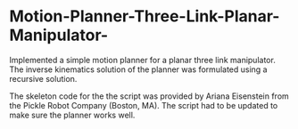 # Motion-Planner-Three-Link-Planar-Manipulator-
Implemented a simple motion planner for a planar three link manipulator. The inverse kinematics solution of the planner was formulated using a recursive solution. 

The skeleton code for the the script was provided by Ariana Eisenstein from the Pickle Robot Company (Boston, MA). The script had to be updated to make sure the planner works well. 


